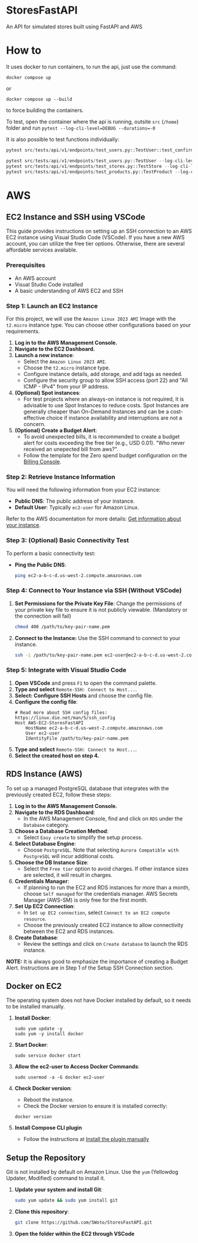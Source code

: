 # StoresFastAPI
An API for simulated stores built using FastAPI and AWS

# How to
It uses docker to run containers, to run the api, just use the command:
```
docker compose up
```
or 
```
docker compose up --build
```
to force building the containers.

To test, open the container where the api is running, outsite `src` (`/home`) folder and run `pytest --log-cli-level=DEBUG --durations=-0`
 
It is also possible to test functions individually:
```python
pytest src/tests/api/v1/endpoints/test_users.py::TestUser::test_confirm_user --log-cli-level=DEBUG --durations=-0

pytest src/tests/api/v1/endpoints/test_users.py::TestUser --log-cli-level=DEBUG --durations=0
pytest src/tests/api/v1/endpoints/test_stores.py::TestStore --log-cli-level=DEBUG --durations=0
pytest src/tests/api/v1/endpoints/test_products.py::TestProduct --log-cli-level=DEBUG --durations=0
```

# AWS

## EC2 Instance and SSH using VSCode

This guide provides instructions on setting up an SSH connection to an AWS EC2 instance using Visual Studio Code (VSCode). If you have a new AWS account, you can utilize the free tier options. Otherwise, there are several affordable services available.

### Prerequisites
- An AWS account
- Visual Studio Code installed
- A basic understanding of AWS EC2 and SSH

### Step 1: Launch an EC2 Instance

For this project, we will use the `Amazon Linux 2023 AMI` Image with the `t2.micro` instance type. You can choose other configurations based on your requirements.

1. **Log in to the AWS Management Console.**
2. **Navigate to the EC2 Dashboard.**
3. **Launch a new instance**:
   - Select the `Amazon Linux 2023 AMI`.
   - Choose the `t2.micro` instance type.
   - Configure instance details, add storage, and add tags as needed.
   - Configure the security group to allow SSH access (port 22) and "All ICMP - IPv4" from your IP address.
4. **(Optional) Spot instances**:
   - For test projects where an always-on instance is not required, it is advisable to use Spot Instances to reduce costs. Spot Instances are generally cheaper than On-Demand Instances and can be a cost-effective choice if instance availability and interruptions are not a concern.
5. **(Optional) Create a Budget Alert**:
   - To avoid unexpected bills, it is recommended to create a budget alert for costs exceeding the free tier (e.g., USD 0.01). "Who never received an unepected bill from aws?".
   - Follow the template for the Zero spend budget configuration on the [Billing Console](https://console.aws.amazon.com/billing/home#/budgets).


### Step 2: Retrieve Instance Information

You will need the following information from your EC2 instance:

- **Public DNS**: The public address of your instance.
- **Default User**: Typically `ec2-user` for Amazon Linux.

Refer to the AWS documentation for more details: [Get information about your instance](https://docs.aws.amazon.com/AWSEC2/latest/UserGuide/connect-to-linux-instance.html#connection-prereqs-get-info-about-instance).

### Step 3: (Optional) Basic Connectivity Test

To perform a basic connectivity test:

- **Ping the Public DNS**:
   ```bash
   ping ec2-a-b-c-d.us-west-2.compute.amazonaws.com
   ```

### Step 4: Connect to Your Instance via SSH (Without VSCode)

1. **Set Permissions for the Private Key File**:
   Change the permissions of your private key file to ensure it is not publicly viewable. (Mandatory or the connection will fail)
   ```bash
   chmod 400 /path/to/key-pair-name.pem
   ```
2. **Connect to the Instance:**
    Use the SSH command to connect to your instance.
    ```bash
    ssh -i /path/to/key-pair-name.pem ec2-user@ec2-a-b-c-d.us-west-2.compute.amazonaws.com
    ```

### Step 5: Integrate with Visual Studio Code

1. **Open VSCode** and press `F1` to open the command palette.
2. **Type and select** `Remote-SSH: Connect to Host...`.
3. **Select: Configure SSH Hosts** and choose the config file.
4. **Configure the config file**:
   ```
   # Read more about SSH config files: https://linux.die.net/man/5/ssh_config
   Host AWS-EC2-StoresFastAPI
       HostName ec2-a-b-c-d.us-west-2.compute.amazonaws.com
       User ec2-user
       IdentityFile /path/to/key-pair-name.pem
   ```
5. **Type and select** `Remote-SSH: Connect to Host...`.
6. **Select the created host on step 4.**

## RDS Instance (AWS)

To set up a managed PostgreSQL database that integrates with the previously created EC2, follow these steps:

1. **Log in to the AWS Management Console.**
2. **Navigate to the RDS Dashboard**:
   - In the AWS Management Console, find and click on `RDS` under the `Database` category.
3. **Choose a Database Creation Method**:
   - Select `Easy create` to simplify the setup process.
4. **Select Database Engine**:
   - Choose `PostgreSQL`. Note that selecting `Aurora Compatible with PostgreSQL` will incur additional costs.
5. **Choose the DB Instance Size**:
   - Select the `Free tier` option to avoid charges. If other instance sizes are selected, it will result in charges.
6. **Credentials Manager**:
   - If planning to run the EC2 and RDS instances for more than a month, choose `Self managed` for the credentials manager. AWS Secrets Manager (AWS-SM) is only free for the first month.
7. **Set Up EC2 Connection**:
   - In `Set up EC2 connection`, select `Connect to an EC2 compute resource`.
   - Choose the previously created EC2 instance to allow connectivity between the EC2 and RDS instances.
8. **Create Database**:
   - Review the settings and click on `Create database` to launch the RDS instance.

**NOTE:** It is always good to emphasize the importance of creating a Budget Alert. Instructions are in Step 1 of the Setup SSH Connection section.

## Docker on EC2
The operating system does not have Docker installed by default, so it needs to be installed manually.

1. **Install Docker**:
   ```
   sudo yum update -y
   sudo yum -y install docker
   ```

2. **Start Docker**:
   ```
   sudo service docker start
   ```

3. **Allow the ec2-user to Access Docker Commands**:
   ```
   sudo usermod -a -G docker ec2-user
   ```

4. **Check Docker version**:
   - Reboot the instance.
   - Check the Docker version to ensure it is installed correctly:
   ```
   docker version
   ```

5. **Install Compose CLI plugin**
    - Follow the instructions at [Install the plugin manually](https://docs.docker.com/compose/install/linux/#install-the-plugin-manually)


## Setup the Repository

Git is not installed by default on Amazon Linux. Use the `yum` (Yellowdog Updater, Modified) command to install it.

1. **Update your system and install Git**:
   ```bash
   sudo yum update && sudo yum install git
   ```

2. **Clone this repository**:
   ```bash
   git clone https://github.com/SWoto/StoresFastAPI.git
   ```

3. **Open the folder within the EC2 through VSCode**